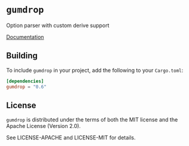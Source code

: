 # `gumdrop`

Option parser with custom derive support

[Documentation](https://docs.rs/gumdrop/)

## Building

To include `gumdrop` in your project, add the following to your `Cargo.toml`:

```toml
[dependencies]
gumdrop = "0.6"
```

## License

`gumdrop` is distributed under the terms of both the MIT license and the
Apache License (Version 2.0).

See LICENSE-APACHE and LICENSE-MIT for details.
